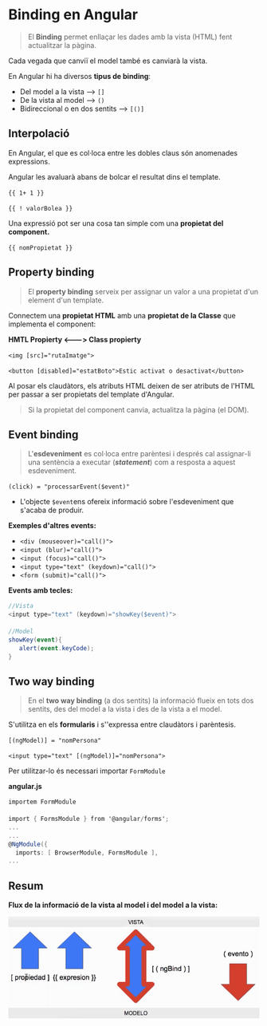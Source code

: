 # Binding en Angular


> El **Binding** permet enllaçar les dades amb la vista (HTML) fent actualitzar la pàgina.

Cada vegada que canviï el model també es canviarà la vista.

En Angular hi ha diversos **tipus de binding**:

* Del model a la vista --> `[]`
* De la vista al model --> `()`
* Bidireccional o en dos sentits --> `[()]`

## Interpolació 
 En Angular, el que es col·loca entre les dobles claus són anomenades expressions. 

Angular les avaluarà abans de bolcar el resultat dins el template.

`{{ 1+ 1 }}`

`{{ ! valorBolea }}`

Una expressió pot ser una cosa tan simple com una **propietat del component.**

`{{ nomPropietat }}`

## Property binding

> El **property binding** serveix per assignar un valor a una propietat d'un element d'un template.

Connectem una **propietat HTML** amb una **propietat de la Classe** que implementa el component:

**HMTL Propierty <---> Class propierty**

`<img [src]="rutaImatge">`

`<button [disabled]="estatBoto">Estic activat o desactivat</button>`

Al posar els claudàtors, els atributs HTML deixen de ser atributs de l'HTML per passar a ser propietats del template d'Angular.

> Si la propietat del component canvia, actualitza la pàgina (el DOM).

## Event binding

> L'**esdeveniment** es col·loca entre parèntesi i després cal assignar-li una sentència a executar (_**statement**_) com a resposta a aquest esdeveniment.

`(click) = "processarEvent($event)"`

* L'objecte `$event`ens ofereix informació sobre l'esdeveniment que s'acaba de produir.

**Exemples d'altres events:**

* `<div (mouseover)="call()">`
* `<input (blur)="call()">`
* `<input (focus)="call()">`
* `<input type="text" (keydown)="call()">`
* `<form (submit)="call()">`

**Events amb tecles:**

```csharp
//Vista
<input type="text" (keydown)="showKey($event)">

//Model
showKey(event){
   alert(event.keyCode);
}
```

## Two way binding

> En el **two way binding** (a dos sentits) la informació flueix en tots dos sentits, des del model a la vista i des de la vista a el model.

S'utilitza en els **formularis** i s''expressa entre claudàtors i parèntesis. 

`[(ngModel)] = "nomPersona"`

`<input type="text" [(ngModel)]="nomPersona">`

Per utilitzar-lo és necessari importar `FormModule`

**angular.js**
```csharp
importem FormModule

import { FormsModule } from '@angular/forms';
...
...
@NgModule({
  imports: [ BrowserModule, FormsModule ],
...
```

## Resum

**Flux de la informació de la vista al model i del model a la vista:**

![](/assets/angular-binding.png)


